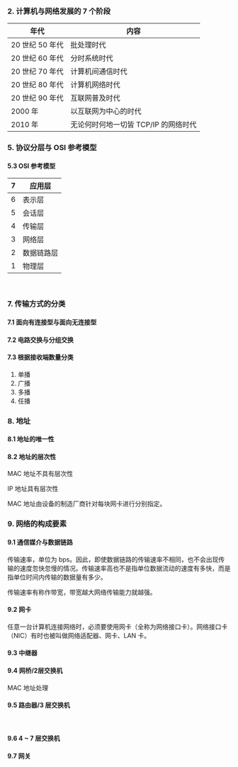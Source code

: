 

### 2. 计算机与网络发展的 7 个阶段



| 年代            | 内容                                 |
| --------------- | ------------------------------------ |
| 20 世纪 50 年代 | 批处理时代                           |
| 20 世纪 60 年代 | 分时系统时代                         |
| 20 世纪 70 年代 | 计算机间通信时代                     |
| 20 世纪 80 年代 | 计算机网络时代                       |
| 20 世纪 90 年代 | 互联网普及时代                       |
| 2000 年         | 以互联网为中心的时代                 |
| 2010 年         | 无论何时何地一切皆 TCP/IP 的网络时代 |



### 5. 协议分层与 OSI 参考模型

#### 5.3 OSI 参考模型

| 7    | 应用层     |
| :--- | ---------- |
| 6    | 表示层     |
| 5    | 会话层     |
| 4    | 传输层     |
| 3    | 网络层     |
| 2    | 数据链路层 |
| 1    | 物理层     |

​                        

### 7. 传输方式的分类

 #### 7.1 面向有连接型与面向无连接型

#### 7.2 电路交换与分组交换

#### 7.3 根据接收端数量分类

1. 单播
2. 广播
3. 多播
4. 任播



### 8. 地址

#### 8.1 地址的唯一性

#### 8.2  地址的层次性

MAC 地址不具有层次性

IP 地址具有层次性

MAC 地址由设备的制造厂商针对每块网卡进行分别指定。



### 9. 网络的构成要素

#### 9.1 通信媒介与数据链路

传输速率，单位为 bps。因此，即使数据链路的传输速率不相同，也不会出现传输的速度忽快忽慢的情况。传输速率高也不是指单位数据流动的速度有多快，而是指单位时间内传输的数据量有多少。

传输速率有称作带宽，带宽越大网络传输能力就越强。

#### 9.2 网卡

任意一台计算机连接网络时，必须要使用网卡（全称为网络接口卡）。网络接口卡（NIC）有时也被叫做网络适配器、网卡、LAN 卡。

 

#### 9.3 中继器



#### 9.4 网桥/2层交换机

MAC 地址处理



#### 9.5 路由器/3 层交换机

​                                                                                                                                                 

#### 9.6 4 ~ 7 层交换机



#### 9.7 网关







​        
